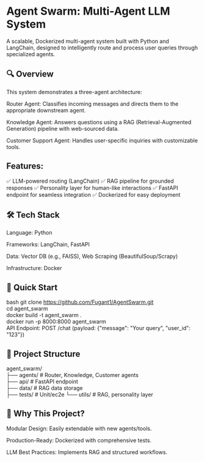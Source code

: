 # Agent Swarm: Multi-Agent LLM System
A scalable, Dockerized multi-agent system built with Python and LangChain, designed to intelligently route and process user queries through specialized agents.

## 🔍 Overview
This system demonstrates a three-agent architecture:

Router Agent: Classifies incoming messages and directs them to the appropriate downstream agent.

Knowledge Agent: Answers questions using a RAG (Retrieval-Augmented Generation) pipeline with web-sourced data.

Customer Support Agent: Handles user-specific inquiries with customizable tools.

## Features:
✅ LLM-powered routing (LangChain)
✅ RAG pipeline for grounded responses
✅ Personality layer for human-like interactions
✅ FastAPI endpoint for seamless integration
✅ Dockerized for easy deployment

## 🛠️ Tech Stack
Language: Python

Frameworks: LangChain, FastAPI

Data: Vector DB (e.g., FAISS), Web Scraping (BeautifulSoup/Scrapy)

Infrastructure: Docker

## 🚀 Quick Start
bash
git clone https://github.com/Fugant1/AgentSwarm.git  
cd agent_swarm  
docker build -t agent_swarm .  
docker run -p 8000:8000 agent_swarm  
API Endpoint: POST /chat (payload: {"message": "Your query", "user_id": "123"})

## 📂 Project Structure
agent_swarm/  
├── agents/               # Router, Knowledge, Customer agents  
├── api/                  # FastAPI endpoint  
├── data/                 # RAG data storage  
├── tests/                # Unit/ec2e
└── utils/                # RAG, personality layer 

## 📌 Why This Project?
Modular Design: Easily extendable with new agents/tools.

Production-Ready: Dockerized with comprehensive tests.

LLM Best Practices: Implements RAG and structured workflows.
